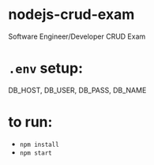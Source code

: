 # nodejs-crud-exam
Software Engineer/Developer CRUD Exam

# `.env` setup:
DB_HOST, DB_USER, DB_PASS, DB_NAME

# to run:
* `npm install`
* `npm start`
